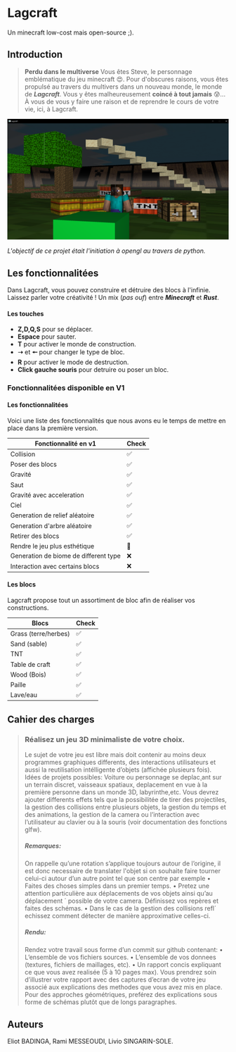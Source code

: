 # Lagcraft

Un minecraft low-cost mais open-source ;).

## Introduction

> **Perdu dans le multiverse**
> Vous êtes Steve, le personnage emblématique du jeu minecraft :heart_eyes:. Pour d'obscures raisons, vous êtes propulsé au travers du multivers dans un nouveau monde, le monde de ***Lagcraft***. Vous y êtes malheureusement **coincé à tout jamais** :cold_sweat:... À vous de vous y faire une raison et de reprendre le cours de votre vie, ici, à Lagcraft.

![Screenshot](Screenshot/Screenshot1.png)

*L'objectif de ce projet était l'initiation à opengl au travers de python.*

## Les fonctionnalitées

Dans Lagcraft, vous pouvez construire et détruire des blocs à l'infinie. Laissez parler votre créativité ! Un mix (*pas ouf*) entre ***Minecraft*** et ***Rust***.

#### Les touches

- **Z,D,Q,S** pour se déplacer.
- **Espace** pour sauter.
- **T** pour activer le monde de construction.
- **➝** et **🠔** pour changer le type de bloc.
- **R** pour activer le mode de destruction.
- **Click gauche souris** pour detruire ou poser un bloc.

### Fonctionnalitées disponible en V1

#### Les fonctionnalitées

Voici une liste des fonctionnalités que nous avons eu le temps de mettre en place dans la première version.

Fonctionnalité en v1 | Check
---------|----------
 Collision | :white_check_mark:
 Poser des blocs | :white_check_mark:
 Gravité | :white_check_mark:
 Saut | :white_check_mark:
 Gravité avec acceleration | :white_check_mark:
 Ciel | :white_check_mark:
 Generation de relief aléatoire | :white_check_mark:
 Generation d'arbre aléatoire | :white_check_mark:
 Retirer des blocs | :white_check_mark:
 Rendre le jeu plus esthétique | :construction:
 Generation de biome de different type | :x:
 Interaction avec certains blocs | :x:

#### Les blocs

Lagcraft propose tout un assortiment de bloc afin de réaliser vos constructions.

Blocs | Check
---------|----------
 Grass (terre/herbes) | :white_check_mark:
 Sand (sable) | :white_check_mark:
 TNT | :white_check_mark:
 Table de craft | :white_check_mark:
 Wood (Bois) | :white_check_mark:
 Paille | :white_check_mark:
 Lave/eau | :white_check_mark:




## Cahier des charges

> ### Réalisez un jeu 3D minimaliste de votre choix.
> Le sujet de votre jeu est libre mais doit contenir au moins deux programmes graphiques differents, des interactions utilisateurs et aussi la reutilisation intélligente d’objets (affichée plusieurs fois).
Idées de projets possibles: Voiture ou personnage se deplac¸ant sur un terrain discret, vaisseaux spatiaux, deplacement en vue à la première personne dans un monde 3D, labyrinthe,etc. Vous devrez ajouter differents effets tels que la possibilitée de tirer des projectiles, la gestion des collisions entre plusieurs objets, la gestion du temps et des animations, la gestion de
la camera ou l’interaction avec l’utilisateur au clavier ou à la souris (voir documentation des fonctions glfw).
> ##### Remarques: 
> On rappelle qu’une rotation s’applique toujours autour de l’origine, il est donc necessaire de translater l'objet si on souhaite faire tourner celui-ci autour d’un autre point tel que son centre par exemple
• Faites des choses simples dans un premier temps.
• Pretez une attention particulière aux déplacements de vos objets ainsi qu’au déplacement ´
possible de votre camera. Définissez vos repères et faites des schémas.
• Dans le cas de la gestion des collisions refl´ echissez comment détecter de manière approximative celles-ci.
> ##### Rendu:
> Rendez votre travail sous forme d’un commit sur github contenant:
• L’ensemble de vos fichiers sources.
• L’ensemble de vos donnees (textures, fichiers de maillages, etc). 
• Un rapport concis expliquant ce que vous avez realisée (5 à 10 pages max). Vous prendrez soin d’illustrer votre rapport avec des captures d’ecran de votre jeu associé aux explications des methodes que vous avez mis en place. Pour des approches géométriques, preférez des explications sous forme de schémas plutôt que de longs paragraphes.

## Auteurs

Eliot BADINGA, Rami MESSEOUDI, Livio SINGARIN-SOLE.